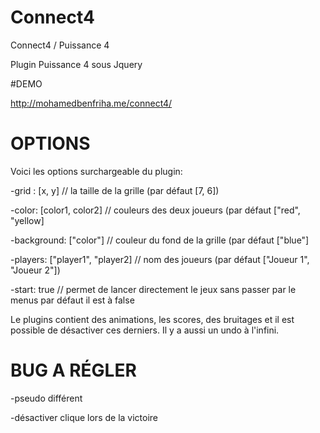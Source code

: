# Connect4


Connect4 / Puissance 4

Plugin Puissance 4 sous Jquery

#DEMO

http://mohamedbenfriha.me/connect4/


# OPTIONS
Voici les options surchargeable du plugin:

-grid : [x, y] // la taille de la grille (par défaut [7, 6])

-color: [color1, color2] // couleurs des deux joueurs (par défaut ["red", "yellow]

-background: ["color"] // couleur du fond de la grille (par défaut ["blue"]

-players: ["player1", "player2] // nom des joueurs (par défaut ["Joueur 1", "Joueur 2"])

-start: true // permet de lancer directement le jeux sans passer par le menus par défaut il est à false

Le plugins contient des animations, les scores, des bruitages et il est possible de désactiver ces derniers.
Il y a aussi un undo à l'infini.

# BUG A RÉGLER

-pseudo différent

-désactiver clique lors de la victoire
